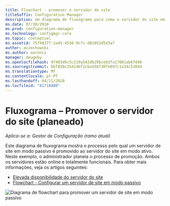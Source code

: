 ```yaml
---
title: Flowchart - promover o servidor do site
titleSuffix: Configuration Manager
description: Um diagrama de fluxograma para como o servidor do site em modo passivo é promovido para ativo no Gestor de Configuração.
ms.date: 07/30/2018
ms.prod: configuration-manager
ms.technology: configmgr-core
ms.topic: conceptual
ms.assetid: 75748377-1a45-4538-9c7c-d81852d5d3a7
author: aczechowski
ms.author: aaroncz
manager: dougeby
ms.openlocfilehash: 9f403d6c5c210a542db29bceb5fa17081ab6fd46
ms.sourcegitcommit: bbf820c35414bf2cba356f30fe047c1a34c5384d
ms.translationtype: MT
ms.contentlocale: pt-PT
ms.lasthandoff: 04/21/2020
ms.locfileid: "81718400"
---
```

# <a name="flowchart---promote-site-server-planned"></a>Fluxograma – Promover o servidor do site (planeado)

*Aplica-se a: Gestor de Configuração (ramo atual)*

Este diagrama de fluxograma mostra o processo pelo qual um servidor de site em modo passivo é promovido ao servidor do site em modo ativo. Neste exemplo, o administrador planeia o processo de promoção. Ambos os servidores estão online e totalmente funcionais. Para obter mais informações, veja os artigos seguintes:  
- [Elevada disponibilidade do servidor do site](site-server-high-availability.md)  
- [Flowchart - Configurar um servidor de site em modo passivo](passive-site-server-flowchart.md)

![Diagrama de flowchart para promover um servidor de site em modo passivo](media/promote-site-server.png)
